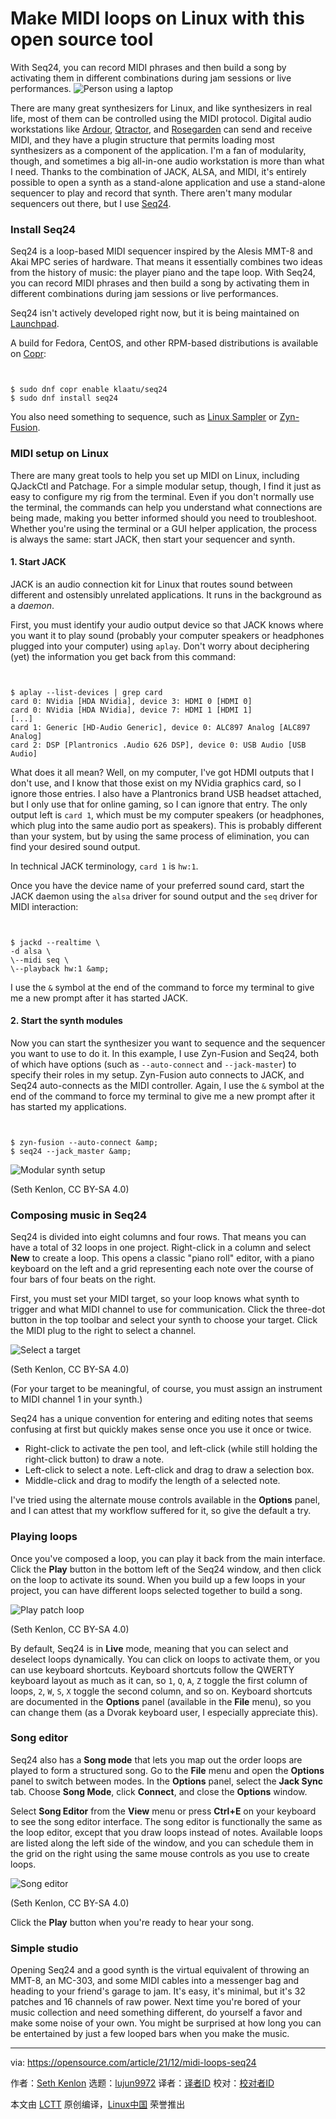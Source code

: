 [#]: subject: "Make MIDI loops on Linux with this open source tool"
[#]: via: "https://opensource.com/article/21/12/midi-loops-seq24"
[#]: author: "Seth Kenlon https://opensource.com/users/seth"
[#]: collector: "lujun9972"
[#]: translator: " "
[#]: reviewer: " "
[#]: publisher: " "
[#]: url: " "

Make MIDI loops on Linux with this open source tool
======
With Seq24, you can record MIDI phrases and then build a song by
activating them in different combinations during jam sessions or live
performances.
![Person using a laptop][1]

There are many great synthesizers for Linux, and like synthesizers in real life, most of them can be controlled using the MIDI protocol. Digital audio workstations like [Ardour][2], [Qtractor][3], and [Rosegarden][4] can send and receive MIDI, and they have a plugin structure that permits loading most synthesizers as a component of the application. I'm a fan of modularity, though, and sometimes a big all-in-one audio workstation is more than what I need. Thanks to the combination of JACK, ALSA, and MIDI, it's entirely possible to open a synth as a stand-alone application and use a stand-alone sequencer to play and record that synth. There aren't many modular sequencers out there, but I use [Seq24][5].

### Install Seq24

Seq24 is a loop-based MIDI sequencer inspired by the Alesis MMT-8 and Akai MPC series of hardware. That means it essentially combines two ideas from the history of music: the player piano and the tape loop. With Seq24, you can record MIDI phrases and then build a song by activating them in different combinations during jam sessions or live performances.

Seq24 isn't actively developed right now, but it is being maintained on [Launchpad][6].

A build for Fedora, CentOS, and other RPM-based distributions is available on [Copr][7]:


```


$ sudo dnf copr enable klaatu/seq24
$ sudo dnf install seq24

```

You also need something to sequence, such as [Linux Sampler][8] or [Zyn-Fusion][9].

### MIDI setup on Linux

There are many great tools to help you set up MIDI on Linux, including QJackCtl and Patchage. For a simple modular setup, though, I find it just as easy to configure my rig from the terminal. Even if you don't normally use the terminal, the commands can help you understand what connections are being made, making you better informed should you need to troubleshoot. Whether you're using the terminal or a GUI helper application, the process is always the same: start JACK, then start your sequencer and synth.

#### 1\. Start JACK

JACK is an audio connection kit for Linux that routes sound between different and ostensibly unrelated applications. It runs in the background as a _daemon_.

First, you must identify your audio output device so that JACK knows where you want it to play sound (probably your computer speakers or headphones plugged into your computer) using `aplay`. Don't worry about deciphering (yet) the information you get back from this command:


```


$ aplay --list-devices | grep card
card 0: NVidia [HDA NVidia], device 3: HDMI 0 [HDMI 0]
card 0: NVidia [HDA NVidia], device 7: HDMI 1 [HDMI 1]
[...]
card 1: Generic [HD-Audio Generic], device 0: ALC897 Analog [ALC897 Analog]
card 2: DSP [Plantronics .Audio 626 DSP], device 0: USB Audio [USB Audio]

```

What does it all mean? Well, on my computer, I've got HDMI outputs that I don't use, and I know that those exist on my NVidia graphics card, so I ignore those entries. I also have a Plantronics brand USB headset attached, but I only use that for online gaming, so I can ignore that entry. The only output left is `card 1`, which must be my computer speakers (or headphones, which plug into the same audio port as speakers). This is probably different than your system, but by using the same process of elimination, you can find your desired sound output.

In technical JACK terminology, `card 1` is `hw:1`.

Once you have the device name of your preferred sound card, start the JACK daemon using the `alsa` driver for sound output and the `seq` driver for MIDI interaction:


```


$ jackd --realtime \
-d alsa \
\--midi seq \
\--playback hw:1 &amp;

```

I use the `&` symbol at the end of the command to force my terminal to give me a new prompt after it has started JACK.

#### 2\. Start the synth modules

Now you can start the synthesizer you want to sequence and the sequencer you want to use to do it. In this example, I use Zyn-Fusion and Seq24, both of which have options (such as `--auto-connect` and `--jack-master`) to specify their roles in my setup. Zyn-Fusion auto connects to JACK, and Seq24 auto-connects as the MIDI controller. Again, I use the `&` symbol at the end of the command to force my terminal to give me a new prompt after it has started my applications.


```


$ zyn-fusion --auto-connect &amp;
$ seq24 --jack_master &amp;

```

![Modular synth setup][10]

(Seth Kenlon, CC BY-SA 4.0)

### Composing music in Seq24

Seq24 is divided into eight columns and four rows. That means you can have a total of 32 loops in one project. Right-click in a column and select **New** to create a loop. This opens a classic "piano roll" editor, with a piano keyboard on the left and a grid representing each note over the course of four bars of four beats on the right.

First, you must set your MIDI target, so your loop knows what synth to trigger and what MIDI channel to use for communication. Click the three-dot button in the top toolbar and select your synth to choose your target. Click the MIDI plug to the right to select a channel.

![Select a target][11]

(Seth Kenlon, CC BY-SA 4.0)

(For your target to be meaningful, of course, you must assign an instrument to MIDI channel 1 in your synth.)

Seq24 has a unique convention for entering and editing notes that seems confusing at first but quickly makes sense once you use it once or twice.

  * Right-click to activate the pen tool, and left-click (while still holding the right-click button) to draw a note.
  * Left-click to select a note. Left-click and drag to draw a selection box.
  * Middle-click and drag to modify the length of a selected note.



I've tried using the alternate mouse controls available in the **Options** panel, and I can attest that my workflow suffered for it, so give the default a try.

### Playing loops

Once you've composed a loop, you can play it back from the main interface. Click the **Play** button in the bottom left of the Seq24 window, and then click on the loop to activate its sound. When you build up a few loops in your project, you can have different loops selected together to build a song.

![Play patch loop][12]

(Seth Kenlon, CC BY-SA 4.0)

By default, Seq24 is in **Live** mode, meaning that you can select and deselect loops dynamically. You can click on loops to activate them, or you can use keyboard shortcuts. Keyboard shortcuts follow the QWERTY keyboard layout as much as it can, so `1`, `Q`, `A`, `Z` toggle the first column of loops, `2`, `W`, `S`, `X` toggle the second column, and so on. Keyboard shortcuts are documented in the **Options** panel (available in the **File** menu), so you can change them (as a Dvorak keyboard user, I especially appreciate this).

### Song editor

Seq24 also has a **Song mode** that lets you map out the order loops are played to form a structured song. Go to the **File** menu and open the **Options** panel to switch between modes. In the **Options** panel, select the **Jack Sync** tab. Choose **Song Mode**, click **Connect**, and close the **Options** window.

Select **Song Editor** from the **View** menu or press **Ctrl+E** on your keyboard to see the song editor interface. The song editor is functionally the same as the loop editor, except that you draw loops instead of notes. Available loops are listed along the left side of the window, and you can schedule them in the grid on the right using the same mouse controls as you use to create loops.

![Song editor][13]

(Seth Kenlon, CC BY-SA 4.0)

Click the **Play** button when you're ready to hear your song.

### Simple studio

Opening Seq24 and a good synth is the virtual equivalent of throwing an MMT-8, an MC-303, and some MIDI cables into a messenger bag and heading to your friend's garage to jam. It's easy, it's minimal, but it's 32 patches and 16 channels of raw power. Next time you're bored of your music collection and need something different, do yourself a favor and make some noise of your own. You might be surprised at how long you can be entertained by just a few looped bars when you make the music.

--------------------------------------------------------------------------------

via: https://opensource.com/article/21/12/midi-loops-seq24

作者：[Seth Kenlon][a]
选题：[lujun9972][b]
译者：[译者ID](https://github.com/译者ID)
校对：[校对者ID](https://github.com/校对者ID)

本文由 [LCTT](https://github.com/LCTT/TranslateProject) 原创编译，[Linux中国](https://linux.cn/) 荣誉推出

[a]: https://opensource.com/users/seth
[b]: https://github.com/lujun9972
[1]: https://opensource.com/sites/default/files/styles/image-full-size/public/lead-images/laptop_screen_desk_work_chat_text.png?itok=UXqIDRDD (Person using a laptop)
[2]: https://opensource.com/article/21/12/music-linux-ardour
[3]: https://opensource.com/article/17/6/qtractor-audio
[4]: https://opensource.com/article/18/3/make-sweet-music-digital-audio-workstation-rosegarden
[5]: https://filter24.org/seq24/
[6]: https://launchpad.net/~seq24team
[7]: http://copr.fedorainfracloud.org/coprs/klaatu/seq24/
[8]: https://opensource.com/article/21/12/linux-sampler
[9]: https://opensource.com/article/21/12/zyn-fusion
[10]: https://opensource.com/sites/default/files/seq24-desktop.jpg (Modular synth setup)
[11]: https://opensource.com/sites/default/files/seq24-midi-target.jpg (Select a target)
[12]: https://opensource.com/sites/default/files/seq24-patch-loop.jpg (Play patch loop)
[13]: https://opensource.com/sites/default/files/seq24-song-editor.jpg (Song editor)
